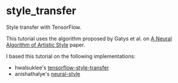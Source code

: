 # style_transfer
Style transfer with TensorFlow.

This tutorial uses the algorithm proposed by Gatys et al. on [A Neural Algorithm of Artistic Style](https://arxiv.org/abs/1508.06576) paper.


I based this tutorial on the following implementations:
* hwalsuklee's [tensorflow-style-transfer](https://github.com/hwalsuklee/tensorflow-style-transfer)
* anishathalye's [neural-style](https://github.com/anishathalye/neural-style)
